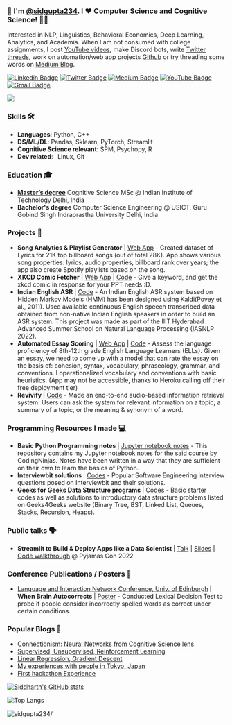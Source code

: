 ### 👋 I'm [@sidgupta234](https://www.languageof.me). I ❤️ Computer Science and Cognitive Science! 👨‍💻 
Interested in NLP, Linguistics, Behavioral Economics, Deep Learning, Analytics, and Academia.  When I am not consumed with college assignments, I post [YouTube videos](https://www.youtube.com/CollegeCompanion), make Discord bots, write [Twitter](https://www.twitter.com/sidgupta234) [threads](https://twitter.com/sidgupta234/status/1450455120911736839), work on automation/web app projects [Github](https://www.github.com/sidgupta234) or try threading some words on [Medium Blog](https://www.sidgupta234.medium.com).

[![Linkedin Badge](https://img.shields.io/badge/-sidgupta234-0e76a8?style=flat-square&logo=Linkedin&logoColor=white&link=https://www.linkedin.com/in/sidgupta234/)](https://www.linkedin.com/in/sidgupta234/)
[![Twitter Badge](https://img.shields.io/badge/-sidgupta234-00acee?style=flat-square&logo=Twitter&logoColor=white&link=https://www.twitter.com/sidgupta234/)](https://www.twitter.com/sidgupta234/)
[![Medium Badge](https://img.shields.io/badge/-@sidgupta234-000000?style=flat-square&labelColor=000000&logo=Medium&link=https://medium.com/@sidgupta234/)](https://medium.com/@sidgupta234)
[![YouTube Badge](https://img.shields.io/badge/-College_Companion-ff0000?style=flat-square&logo=Youtube&logoColor=white&link=https://www.youtube.com/c/CollegeCompanion)](https://www.youtube.com/c/CollegeCompanion)
[![Gmail Badge](https://img.shields.io/badge/-siddharthgupta234@gmail.com-c14438?style=flat-square&logo=Gmail&logoColor=white&link=mailto:siddharthgupta234@gmail.com)](mailto:siddharthgupta234@gmail.com)

<!-- ![This is Siddharth Gupta](https://i.ibb.co/FmnFhy6/kuso-Cartoon-16360057410673-avatar.jpg)-->
<img src="https://i.imgur.com/F056Hyv.png"/>

### Skills 🛠️
- **Languages**: Python, C++
- **DS/ML/DL**: Pandas, Sklearn, PyTorch, Streamlit
- **Cognitive Science relevant**:  SPM, Psychopy, R
- **Dev related**:  Linux, Git

 ### Education 🎓
- <b>[Master’s degree](https://cogsci.iitd.ac.in/msc2023/siddharth-gupta/)</b> Cognitive Science MSc @ Indian Institute of Technology Delhi, India
- <b>Bachelor's degree</b> Computer Science Engineering @ USICT, Guru Gobind Singh Indraprastha University Delhi, India

### Projects 🐾
- <b>Song Analytics & Playlist Generator</b> | [Web App](http://music-analytics-playlist-maker.herokuapp.com/) - Created dataset of Lyrics for 21K top billboard songs (out of total 28K). App shows various song properties: lyrics, audio properties, billboard rank over years; the app also create Spotify playlists based on the song.
- <b>XKCD Comic Fetcher</b> | [Web App](https://xkcd-fetcher.herokuapp.com/) | [Code](https://github.com/sidgupta234/xkcd-comic-fetcher) - Give a keyword, and get the xkcd comic in response for your PPT needs :D.
- <b>Indian English ASR </b> | [Code](https://github.com/sidgupta234/Indian_English_ASR) - An Indian English ASR system based on Hidden Markov Models (HMM) has been designed using Kaldi(Povey et al., 2011). Used available continuous English speech transcribed data obtained from non-native Indian English speakers in order to build an ASR system. This project was made as part of the IIIT Hyderabad Advanced Summer School on Natural Language Processing (IASNLP 2022).
- <b>Automated Essay Scoring </b> | [Web App](http://essay-rater.in/) | [Code](https://github.com/sidgupta234/kaggle_automated_essay_scoring) - Assess the language proficiency of 8th-12th grade English Language Learners (ELLs). Given an essay, we need to come up with a model that can rate the essay on the basis of: cohesion, syntax, vocabulary, phraseology, grammar, and conventions. I operationalized vocabulary and conventions with basic heuristics. (App may not be accessible, thanks to Heroku calling off their free deployment tier)
- <b>Revivify </b> | [Code](https://github.com/sidgupta234/Revivify) - Made an end-to-end audio-based information retrieval system. Users can ask the system for relevant information on a topic, a summary of a topic, or the meaning & synonym of a word.

### Programming Resources I made ‍💻
- <b> Basic Python Programming notes </b> | [Jupyter notebook notes](https://github.com/sidgupta234/CodingNinjas_DataScience_MachineLearning) - This repository contains my Jupyter notebook notes for the said course by CodingNinjas. Notes have been written in a way that they are sufficient on their own to learn the basics of Python.
- <b> Interviewbit solutions </b> | [Codes](https://github.com/sidgupta234/InterviewBit) - Popular Software Engineering interview questions posed on Interviewbit and their solutions.
- <b> Geeks for Geeks Data Structure programs </b> | [Codes](https://github.com/sidgupta234/GFG) - Basic starter codes as well as solutions to introductory data structure problems listed on Geeks4Geeks website (Binary Tree, BST, Linked List, Queues, Stacks, Recursion, Heaps).

### Public talks 🗣
- <b>Streamlit to Build & Deploy Apps like a Data Scientist </b> | [Talk](https://youtu.be/hLhDlxmUQ5c?t=966) | [Slides](https://docs.google.com/presentation/d/116kf2akZFXjGsDgZsfANTk5fmDcNIljXgmTrLAyzeFo/edit?usp=sharing) | [Code walkthrough](https://github.com/sidgupta234/Pyjamas_2022_Talk) @ Pyjamas Con 2022

### Conference Publications / Posters 📢
- [Language and Interaction Network Conference, Univ. of Edinburgh](https://linkedi2022.github.io)<b> | When Brain Autocorrects </b> | [Poster](https://continuous-fascinator-15a.notion.site/When-Brain-Autocorrects-0a708259d7bf45f0837d00edc259842b) - Conducted Lexical Decision Test to probe if people consider incorrectly spelled words as correct under certain conditions.

### Popular Blogs 📝
- [Connectionism: Neural Networks from Cognitive Science lens](https://medium.com/p/6ffdf5bb87be)
- [Supervised, Unsupervised, Reinforcement Learning](https://medium.com/p/e337a72fd675)
- [Linear Regression, Gradient Descent](https://sidgupta234.medium.com/stanford-coursera-machine-learning-know-all-about-linear-regression-and-gradient-descent-4d747c42cd31)
- [My experiences with people in Tokyo, Japan](https://medium.com/p/79ce772ce475)
- [First hackathon Experience](https://medium.com/p/732a3f203f19)

[![Siddharth's GitHub stats](https://github-readme-stats.vercel.app/api?username=sidgupta234&theme=radical)](https://github.com/sidgupta234/github-readme-stats)

![Top Langs](https://github-readme-stats.vercel.app/api/top-langs/?username=sidgupta234&layout=compact&theme=radical)

<p align="left"> <img src=https://komarev.com/ghpvc/?username=sidgupta234 alt=sidgupta234/> </p>
<!--
**sidgupta234/sidgupta234** is a ✨ _special_ ✨ repository because its `README.md` (this file) appears on your GitHub profile.

Here are some ideas to get you started:

- 🔭 I’m currently working on ...
- 🌱 I’m currently learning ...
- 👯 I’m looking to collaborate on ...
- 🤔 I’m looking for help with ...
- 💬 Ask me about ...
- 📫 How to reach me: ...
- 😄 Pronouns: ...
- ⚡ Fun fact: ...
-->
